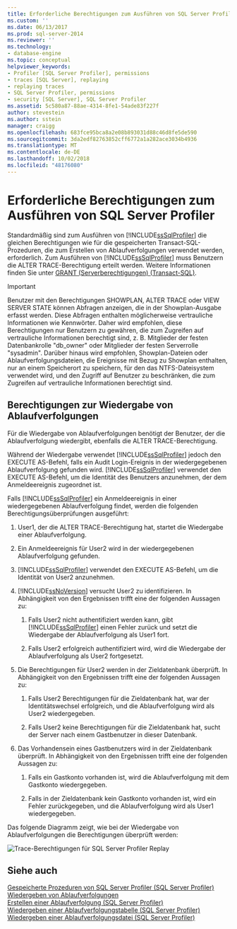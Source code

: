 ```yaml
---
title: Erforderliche Berechtigungen zum Ausführen von SQL Server Profiler | Microsoft-Dokumentation
ms.custom: ''
ms.date: 06/13/2017
ms.prod: sql-server-2014
ms.reviewer: ''
ms.technology:
- database-engine
ms.topic: conceptual
helpviewer_keywords:
- Profiler [SQL Server Profiler], permissions
- traces [SQL Server], replaying
- replaying traces
- SQL Server Profiler, permissions
- security [SQL Server], SQL Server Profiler
ms.assetid: 5c580a87-88ae-4314-8fe1-54ade83f227f
author: stevestein
ms.author: sstein
manager: craigg
ms.openlocfilehash: 683fce95bca8a2e08b893031d88c46d8fe5de590
ms.sourcegitcommit: 3da2edf82763852cff6772a1a282ace3034b4936
ms.translationtype: MT
ms.contentlocale: de-DE
ms.lasthandoff: 10/02/2018
ms.locfileid: "48176080"
---
```

# <a name="permissions-required-to-run-sql-server-profiler"></a>Erforderliche Berechtigungen zum Ausführen von SQL Server Profiler
  Standardmäßig sind zum Ausführen von [!INCLUDE[ssSqlProfiler](../../../includes/sssqlprofiler-md.md)] die gleichen Berechtigungen wie für die gespeicherten Transact-SQL-Prozeduren, die zum Erstellen von Ablaufverfolgungen verwendet werden, erforderlich. Zum Ausführen von [!INCLUDE[ssSqlProfiler](../../../includes/sssqlprofiler-md.md)] muss Benutzern die ALTER TRACE-Berechtigung erteilt werden. Weitere Informationen finden Sie unter [GRANT (Serverberechtigungen) &#40;Transact-SQL&#41;](/sql/t-sql/statements/grant-server-permissions-transact-sql).  
  
> [!IMPORTANT]  
>  Benutzer mit den Berechtigungen SHOWPLAN, ALTER TRACE oder VIEW SERVER STATE können Abfragen anzeigen, die in der Showplan-Ausgabe erfasst werden. Diese Abfragen enthalten möglicherweise vertrauliche Informationen wie Kennwörter. Daher wird empfohlen, diese Berechtigungen nur Benutzern zu gewähren, die zum Zugreifen auf vertrauliche Informationen berechtigt sind, z. B. Mitglieder der festen Datenbankrolle "db_owner" oder Mitglieder der festen Serverrolle "sysadmin". Darüber hinaus wird empfohlen, Showplan-Dateien oder Ablaufverfolgungsdateien, die Ereignisse mit Bezug zu Showplan enthalten, nur an einem Speicherort zu speichern, für den das NTFS-Dateisystem verwendet wird, und den Zugriff auf Benutzer zu beschränken, die zum Zugreifen auf vertrauliche Informationen berechtigt sind.  
  
## <a name="permissions-used-to-replay-traces"></a>Berechtigungen zur Wiedergabe von Ablaufverfolgungen  
 Für die Wiedergabe von Ablaufverfolgungen benötigt der Benutzer, der die Ablaufverfolgung wiedergibt, ebenfalls die ALTER TRACE-Berechtigung.  
  
 Während der Wiedergabe verwendet [!INCLUDE[ssSqlProfiler](../../../includes/sssqlprofiler-md.md)] jedoch den EXECUTE AS-Befehl, falls ein Audit Login-Ereignis in der wiedergegebenen Ablaufverfolgung gefunden wird. [!INCLUDE[ssSqlProfiler](../../../includes/sssqlprofiler-md.md)] verwendet den EXECUTE AS-Befehl, um die Identität des Benutzers anzunehmen, der dem Anmeldeereignis zugeordnet ist.  
  
 Falls [!INCLUDE[ssSqlProfiler](../../../includes/sssqlprofiler-md.md)] ein Anmeldeereignis in einer wiedergegebenen Ablaufverfolgung findet, werden die folgenden Berechtigungsüberprüfungen ausgeführt:  
  
1.  User1, der die ALTER TRACE-Berechtigung hat, startet die Wiedergabe einer Ablaufverfolgung.  
  
2.  Ein Anmeldeereignis für User2 wird in der wiedergegebenen Ablaufverfolgung gefunden.  
  
3.  [!INCLUDE[ssSqlProfiler](../../../includes/sssqlprofiler-md.md)] verwendet den EXECUTE AS-Befehl, um die Identität von User2 anzunehmen.  
  
4.  [!INCLUDE[ssNoVersion](../../includes/ssnoversion-md.md)] versucht User2 zu identifizieren. In Abhängigkeit von den Ergebnissen trifft eine der folgenden Aussagen zu:  
  
    1.  Falls User2 nicht authentifiziert werden kann, gibt [!INCLUDE[ssSqlProfiler](../../../includes/sssqlprofiler-md.md)] einen Fehler zurück und setzt die Wiedergabe der Ablaufverfolgung als User1 fort.  
  
    2.  Falls User2 erfolgreich authentifiziert wird, wird die Wiedergabe der Ablaufverfolgung als User2 fortgesetzt.  
  
5.  Die Berechtigungen für User2 werden in der Zieldatenbank überprüft. In Abhängigkeit von den Ergebnissen trifft eine der folgenden Aussagen zu:  
  
    1.  Falls User2 Berechtigungen für die Zieldatenbank hat, war der Identitätswechsel erfolgreich, und die Ablaufverfolgung wird als User2 wiedergegeben.  
  
    2.  Falls User2 keine Berechtigungen für die Zieldatenbank hat, sucht der Server nach einem Gastbenutzer in dieser Datenbank.  
  
6.  Das Vorhandensein eines Gastbenutzers wird in der Zieldatenbank überprüft. In Abhängigkeit von den Ergebnissen trifft eine der folgenden Aussagen zu:  
  
    1.  Falls ein Gastkonto vorhanden ist, wird die Ablaufverfolgung mit dem Gastkonto wiedergegeben.  
  
    2.  Falls in der Zieldatenbank kein Gastkonto vorhanden ist, wird ein Fehler zurückgegeben, und die Ablaufverfolgung wird als User1 wiedergegeben.  
  
 Das folgende Diagramm zeigt, wie bei der Wiedergabe von Ablaufverfolgungen die Berechtigungen überprüft werden:  
  
 ![Trace-Berechtigungen für SQL Server Profiler Replay](../../database-engine/media/replaytracedecisiontree.gif "SQL Server Profiler-Wiedergabe-Trace-Berechtigungen")  
  
## <a name="see-also"></a>Siehe auch  
 [Gespeicherte Prozeduren von SQL Server Profiler &#40;SQL Server Profiler&#41;](/sql/relational-databases/system-stored-procedures/sql-server-profiler-stored-procedures-transact-sql)   
 [Wiedergeben von Ablaufverfolgungen](replay-traces.md)   
 [Erstellen einer Ablaufverfolgung &#40;SQL Server Profiler&#41;](create-a-trace-sql-server-profiler.md)   
 [Wiedergeben einer Ablaufverfolgungstabelle &#40;SQL Server Profiler&#41;](replay-a-trace-table-sql-server-profiler.md)   
 [Wiedergeben einer Ablaufverfolgungsdatei &#40;SQL Server Profiler&#41;](replay-a-trace-file-sql-server-profiler.md)  
  
  
